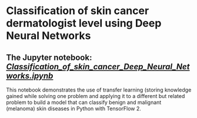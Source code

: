 # Classification of skin cancer dermatologist level using Deep Neural Networks

<h2>The Jupyter notebook: <a href="https://github.com/fomalhautn/Classification_of_skin-cancer_Deep-Neural-Networks/blob/main/Classification_of_skin_cancer_dermatologist_level_Deep_Neural_Networks_Anastasiia_Andriievska.ipynb"><em>Classification_of_skin_cancer_Deep_Neural_Networks.ipynb</em></a></h2>
<p>This notebook demonstrates the use of transfer learning (storing knowledge gained while solving one problem and applying it to a different but related problem to build a model that can classify benign and malignant (melanoma) skin diseases in Python with TensorFlow 2.</p>
